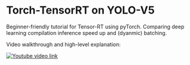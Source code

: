 # Torch-TensorRT on YOLO-V5
Beginner-friendly tutorial for Tensor-RT using pyTorch.
Comparing deep learning compilation inference speed up and (dyanmic) batching.


Video walkthrough and high-level explanation:

[![Youtube video link](https://img.youtube.com/vi/NDFJrGJWWhc/0.jpg)](https://youtu.be/NDFJrGJWWhc)
